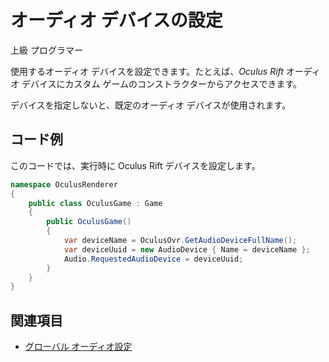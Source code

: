 # オーディオ デバイスの設定

<span class="label label-doc-level">上級</span>
<span class="label label-doc-audience">プログラマー</span>

使用するオーディオ デバイスを設定できます。たとえば、_Oculus Rift_ オーディオ デバイスにカスタム ゲームのコンストラクターからアクセスできます。

デバイスを指定しないと、既定のオーディオ デバイスが使用されます。

## コード例

このコードでは、実行時に Oculus Rift デバイスを設定します。

```cs
namespace OculusRenderer
{
    public class OculusGame : Game
    {
        public OculusGame()
        {
            var deviceName = OculusOvr.GetAudioDeviceFullName();
            var deviceUuid = new AudioDevice { Name = deviceName };
            Audio.RequestedAudioDevice = deviceUuid;
        }
    }
}
```

## 関連項目
* [グローバル オーディオ設定](global-audio-settings.md)
